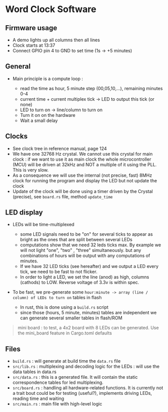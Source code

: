 # Word Clock Software 

## Firmware usage

- A demo lights up all columns then all lines
- Clock starts at 13:37
- Connect GPIO pin 4 to GND to set time (1s -> +5 minutes)

## General 

- Main principle is a compute loop : 

    - read the time as hour, 5 minute step (00,05,10,...), remaining minutes 0-4
    - current time + current multiplex tick -> LED to output this tick (or none)
    - LED to turn on -> line/column to turn on
    - Turn it on on the hardware 
    - Wait a small delay 

## Clocks

- See clock tree in reference manual, page 124
- We have one 32768 Hz crystal. We cannot use this crystal for main clock : if we want to use it as main clock the whole microcontroller (MCU) will be driven at 32kHz and NOT a multiple of it using the PLL. This is very slow.
- As a consequence we will use the internal (not precise, fast) 8MHz clock for running the program and display the LED but not update the clock
- Update of the clock will be done using a timer driven by the Crystal (precise), see `board.rs` file, method `update_time`


## LED display

- LEDs will be time-multiplexed
    - some LED signals need to be "on" for several ticks to appear as bright as the ones that are split between several LEDs
    - computations show that we need 32 leds ticks max. By example we will not light "one", "two" , "three" simultaneously. but any combinations of hours will be output with any computations of minutes.
    - If we have 32 LED ticks (see hereafter) and we output a LED every tick, we need to be fast to not flicker.
    - In order to light a LED, we set the line (anod) as high, columns (cathods) to LOW. Reverse voltage of 3.3v is within spec.

- To be fast, we pre-generate some `hour:minute -> array (line / column) of LEDs to turn on` tables in flash
    - In rust, this is done using a `build.rs` script
    - since those (hours, 5 minute, minutes) tables are independent we can generate several smaller tables in flash/ROM

> mini board : to test, a 4x2 board with 8 LEDs can be generated. Use the mini_board feature in Cargo.toml defaults

## Files

- `build.rs`     : will generate at build time the `data.rs` file
- `src/lib.rs`   : multiplexing and decoding logic for the LEDs : will use the data tables in data.rs
- `src/data.rs`  : this is a generated file. It will contain the static correspondence tables for led multiplexing.
- `src/board.rs` : handling all hardware-related functions. It is currently not a trait bout could be for testing (useful?), implements driving LEDs, reading time and waiting 
- `src/main.rs`      : main file with high-level logic
